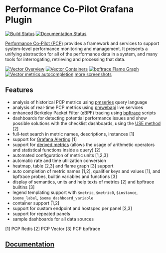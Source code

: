 # Performance Co-Pilot Grafana Plugin

[![Build Status](https://github.com/performancecopilot/grafana-pcp/workflows/CI/badge.svg)](https://github.com/performancecopilot/grafana-pcp/actions?query=workflow:CI)
[![Documentation Status](https://readthedocs.org/projects/grafana-pcp/badge/?version=latest)](https://grafana-pcp.readthedocs.io/en/latest/?badge=latest)

[Performance Co-Pilot (PCP)](https://pcp.io) provides a framework and services to support system-level performance monitoring and management.
It presents a unifying abstraction for all of the performance data in a system, and many tools for interrogating, retrieving and processing that data.

[![Vector Overview](https://raw.githubusercontent.com/performancecopilot/grafana-pcp/master/src/img/screenshots/vector-overview.png)](https://raw.githubusercontent.com/performancecopilot/grafana-pcp/master/src/img/screenshots/vector-overview.png)
[![Vector Containers](https://raw.githubusercontent.com/performancecopilot/grafana-pcp/master/src/img/screenshots/vector-containers.png)](https://raw.githubusercontent.com/performancecopilot/grafana-pcp/master/src/img/screenshots/vector-containers.png)
[![bpftrace Flame Graph](https://raw.githubusercontent.com/performancecopilot/grafana-pcp/master/src/img/screenshots/bpftrace-flame-graph.png)](https://raw.githubusercontent.com/performancecopilot/grafana-pcp/master/src/img/screenshots/bpftrace-flame-graph.png)
[![Vector metrics autocompletion](https://raw.githubusercontent.com/performancecopilot/grafana-pcp/master/src/img/screenshots/vector-metric-autocompletion.png)](https://raw.githubusercontent.com/performancecopilot/grafana-pcp/master/src/img/screenshots/vector-metric-autocompletion.png)
[more screenshots](https://github.com/performancecopilot/grafana-pcp/tree/master/src/img/screenshots)

## Features
* analysis of historical PCP metrics using [pmseries](https://man7.org/linux/man-pages/man1/pmseries.1.html) query language
* analysis of real-time PCP metrics using [pmwebapi](https://man7.org/linux/man-pages/man3/pmwebapi.3.html) live services
* enhanced Berkeley Packet Filter (eBPF) tracing using [bpftrace](https://github.com/iovisor/bpftrace/blob/master/README.md) scripts
* dashboards for detecting potential performance issues and show possible solutions with the checklist dashboards, using the [USE method](http://www.brendangregg.com/usemethod.html) [2]
* full-text search in metric names, descriptions, instances [1]
* support for [Grafana Alerting](https://grafana.com/docs/grafana/latest/alerting/create-alerts/) [1]
* support for [derived metrics](https://man7.org/linux/man-pages/man3/pmregisterderived.3.html#DESCRIPTION) (allows the usage of arithmetic operators and statistical functions inside a query) [2]
* automated configuration of metric units [1,2,3]
* automatic rate and time utilization conversion
* heatmap, table [2,3] and flame graph [3] support
* auto completion of metric names [1,2], qualifier keys and values [1], and bpftrace probes, builtin variables and functions [3]
* display of semantics, units and help texts of metrics [2] and bpftrace builtins [3]
* legend templating support with `$metric`, `$metric0`, `$instance`, `$some_label`, `$some_dashboard_variable`
* container support [1,2]
* support for custom endpoint and hostspec per panel [2,3]
* support for repeated panels
* sample dashboards for all data sources

[1] PCP Redis
[2] PCP Vector
[3] PCP bpftrace

## [Documentation](https://grafana-pcp.readthedocs.io)
